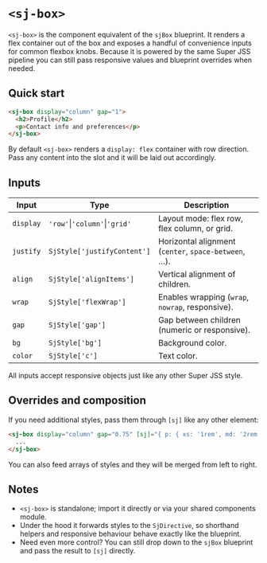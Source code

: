 # `<sj-box>`

`<sj-box>` is the component equivalent of the `sjBox` blueprint. It renders a
flex container out of the box and exposes a handful of convenience inputs for
common flexbox knobs. Because it is powered by the same Super JSS pipeline you
can still pass responsive values and blueprint overrides when needed.

## Quick start

```html
<sj-box display="column" gap="1">
  <h2>Profile</h2>
  <p>Contact info and preferences</p>
</sj-box>
```

By default `<sj-box>` renders a `display: flex` container with row direction.
Pass any content into the slot and it will be laid out accordingly.

## Inputs

| Input       | Type                             | Description                               |
| ----------- | -------------------------------- | ----------------------------------------- |
| `display`   | `'row'`\|`'column'`\|`'grid'`    | Layout mode: flex row, flex column, or grid. |
| `justify`   | `SjStyle['justifyContent']`      | Horizontal alignment (`center`, `space-between`, …). |
| `align`     | `SjStyle['alignItems']`          | Vertical alignment of children.           |
| `wrap`      | `SjStyle['flexWrap']`            | Enables wrapping (`wrap`, `nowrap`, responsive). |
| `gap`       | `SjStyle['gap']`                 | Gap between children (numeric or responsive). |
| `bg`        | `SjStyle['bg']`                  | Background color. |
| `color`     | `SjStyle['c']`                   | Text color. |

All inputs accept responsive objects just like any other Super JSS style.

## Overrides and composition

If you need additional styles, pass them through `[sj]` like any other element:

```html
<sj-box display="column" gap="0.75" [sj]="{ p: { xs: '1rem', md: '2rem' } }">
  ...
</sj-box>
```

You can also feed arrays of styles and they will be merged from left to right.

## Notes

- `<sj-box>` is standalone; import it directly or via your shared components
  module.
- Under the hood it forwards styles to the `SjDirective`, so shorthand helpers
  and responsive behaviour behave exactly like the blueprint.
- Need even more control? You can still drop down to the `sjBox` blueprint and
  pass the result to `[sj]` directly.
